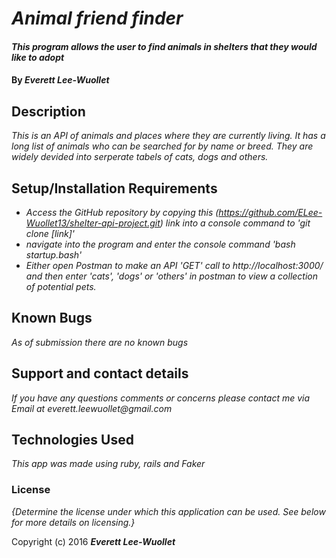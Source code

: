 # _Animal friend finder_

#### _This program allows the user to find animals in shelters that they would like to adopt_

#### By _**Everett Lee-Wuollet**_

## Description

_This is an API of animals and places where they are currently living. It has a long list of animals who can be searched for by name or breed. They are widely devided into serperate tabels of cats, dogs and others._

## Setup/Installation Requirements

* _Access the GitHub repository by copying this (https://github.com/ELee-Wuollet13/shelter-api-project.git) link into a console command to 'git clone [link]'_
* _navigate into the program and enter the console command 'bash startup.bash'_
* _Either open Postman to make an API 'GET' call to http://localhost:3000/ and then enter 'cats', 'dogs' or 'others' in postman to view a collection of potential pets._

## Known Bugs

_As of submission there are no known bugs_

## Support and contact details

_If you have any questions comments or concerns please contact me via Email at everett.leewuollet@gmail.com_

## Technologies Used

_This app was made using ruby, rails and Faker_

### License

*{Determine the license under which this application can be used.  See below for more details on licensing.}*

Copyright (c) 2016 **_Everett Lee-Wuollet_**
